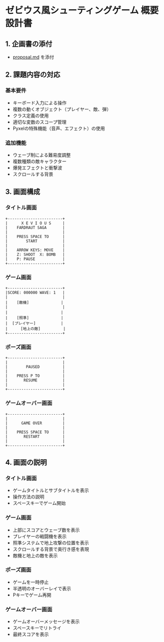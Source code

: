 # ゼビウス風シューティングゲーム 概要設計書

## 1. 企画書の添付
- [proposal.md](./proposal.md) を添付

## 2. 課題内容の対応
### 基本要件
- キーボード入力による操作
- 複数の動くオブジェクト（プレイヤー、敵、弾）
- クラス定義の使用
- 適切な変数のスコープ管理
- Pyxelの特殊機能（音声、エフェクト）の使用

### 追加機能
- ウェーブ制による難易度調整
- 複数種類の敵キャラクター
- 爆発エフェクトと衝撃波
- スクロールする背景

## 3. 画面構成

### タイトル画面
```
+------------------------+
|      X E V I O U S     |
|    FARDRAUT SAGA       |
|                        |
|    PRESS SPACE TO      |
|        START           |
|                        |
|    ARROW KEYS: MOVE    |
|    Z: SHOOT  X: BOMB   |
|    P: PAUSE            |
+------------------------+
```

### ゲーム画面
```
+------------------------+
|SCORE: 000000 WAVE: 1   |
|                        |
|    [敵機]              |
|                        |
|    　　　　　　　　      |
|    [照準]              |
|  [プレイヤー]           |
|  　  [地上の敵]          |
+------------------------+
```

### ポーズ画面
```
+------------------------+
|                        |
|        PAUSED          |
|                        |
|    PRESS P TO          |
|       RESUME           |
|                        |
+------------------------+
```

### ゲームオーバー画面
```
+------------------------+
|                        |
|      GAME OVER         |
|                        |
|    PRESS SPACE TO      |
|       RESTART          |
|                        |
+------------------------+
```

## 4. 画面の説明

### タイトル画面
- ゲームタイトルとサブタイトルを表示
- 操作方法の説明
- スペースキーでゲーム開始

### ゲーム画面
- 上部にスコアとウェーブ数を表示
- プレイヤーの戦闘機を表示
- 照準システムで地上攻撃の位置を表示
- スクロールする背景で奥行き感を表現
- 敵機と地上の敵を表示

### ポーズ画面
- ゲームを一時停止
- 半透明のオーバーレイで表示
- Pキーでゲーム再開

### ゲームオーバー画面
- ゲームオーバーメッセージを表示
- スペースキーでリトライ
- 最終スコアを表示 